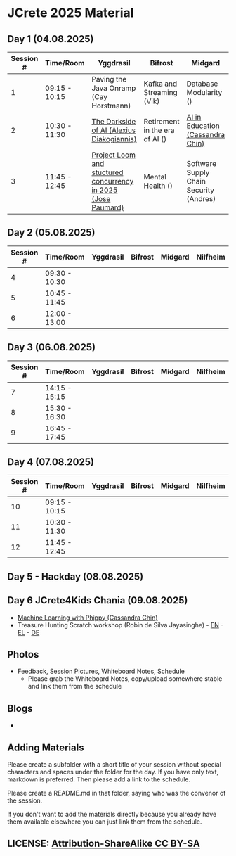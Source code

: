 # JCrete 2025 Material

## Day 1 (04.08.2025)

| Session # | Time/Room      | Yggdrasil    | Bifrost  | Midgard | Nilfheim  | Valhalla   |   
|-----------|----------------|--------------|----------|-------- |-----------|------------|
| 1         | 09:15 - 10:15  | Paving the Java Onramp (Cay Horstmann)    |  Kafka and Streaming (Vik)  | Database Modularity () |           | Mindfulness for stress relief (Chair Yoga)    |
| 2         | 10:30 - 11:30  | [The Darkside of AI (Alexius Diakogiannis)](Day1/Session2/DarksideOfAI.md) |  Retirement in the era of AI ()  | [AI in Education (Cassandra Chin)](Day1/Session2/AI_in_Education.md)   | AI Tools to increase productivity (Mohammend) | Surviving the AI era (James) |
| 3         | 11:45 - 12:45  | [Project Loom and stuctured concurrency in 2025 (Jose Paumard)](Day1/Session3/StructuredConcurrency.md) |  Mental Health () | Software Supply Chain Security (Andres)      | Java and AI (Zoran) |  How AI shapes interviews (Anna) |
 
## Day 2 (05.08.2025)

| Session # | Time/Room      | Yggdrasil    | Bifrost  | Midgard | Nilfheim  | Valhalla   |   
|-----------|----------------|--------------|----------|-------- |-----------|------------|
| 4         | 09:30 - 10:30  |              |          |         |           |            |
| 5         | 10:45 - 11:45  |              |          |         |           |            |
| 6         | 12:00 - 13:00  |              |          |         |           |            |

## Day 3 (06.08.2025)

| Session # | Time/Room      | Yggdrasil    | Bifrost  | Midgard | Nilfheim  | Valhalla   |   
|-----------|----------------|--------------|----------|-------- |-----------|------------|
| 7         | 14:15 - 15:15  |              |          |         |           |            |
| 8         | 15:30 - 16:30  |              |          |         |           |            |
| 9         | 16:45 - 17:45  |              |          |         |           |            |

## Day 4 (07.08.2025)
| Session # | Time/Room      | Yggdrasil    | Bifrost  | Midgard | Nilfheim  | Valhalla   |   
|-----------|----------------|--------------|----------|-------- |-----------|------------|
| 10        | 09:15 - 10:15  |              |          |         |           |            |
| 11        | 10:30 - 11:30  |              |          |         |           |            |
| 12        | 11:45 - 12:45  |              |          |         |           |            |

## Day 5 - Hackday (08.08.2025)


## Day 6 JCrete4Kids Chania (09.08.2025)
* [Machine Learning with Phippy (Cassandra Chin)](https://www.phippyai.com/gr/)
* Treasure Hunting Scratch workshop (Robin de Silva Jayasinghe) - [EN]() - [EL](JCrete4Kids/Treasure_Hunt_Scratch_EL.pdf) - [DE](JCrete4Kids/Schatz_Suche_Scratch_Aufgaben.pdf)

## Photos

* Feedback, Session Pictures, Whiteboard Notes, Schedule
    * Please grab the Whiteboard Notes, copy/upload somewhere stable and link them from the schedule

## Blogs

* 


## Adding Materials

Please create a subfolder with a short title of your session without special characters and spaces under the folder for the day. If you have only text, markdown is preferred. Then please add a link to the schedule.

Please create a README.md in that folder, saying who was the convenor of the session.

If you don't want to add the materials directly because you already have them available elsewhere you can just link them from the schedule.

## LICENSE:  [Attribution-ShareAlike CC BY-SA](https://creativecommons.org/licenses/)
